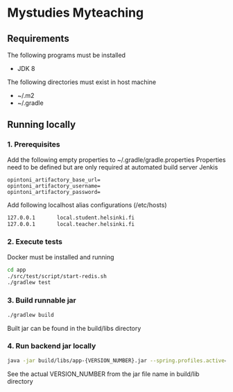 Mystudies Myteaching
================

Requirements
---------------

The following programs must be installed
- JDK 8

The following directories must exist in host machine
- ~/.m2
- ~/.gradle

Running locally
---------------
### 1. Prerequisites
Add the following empty properties to ~/.gradle/gradle.properties
Properties need to be defined but are only required at automated build server Jenkis

```
opintoni_artifactory_base_url=
opintoni_artifactory_username=
opintoni_artifactory_password=
```

Add following localhost alias configurations (/etc/hosts)

```sh
127.0.0.1       local.student.helsinki.fi
127.0.0.1       local.teacher.helsinki.fi
```

### 2. Execute tests

Docker must be installed and running

```sh
cd app
./src/test/script/start-redis.sh
./gradlew test
```

### 3. Build runnable jar
```sh
./gradlew build
```
Built jar can be found in the build/libs directory

### 4. Run backend jar locally
```sh
java -jar build/libs/app-{VERSION_NUMBER}.jar --spring.profiles.active=local-dev
```
See the actual VERSION_NUMBER from the jar file name in build/lib directory